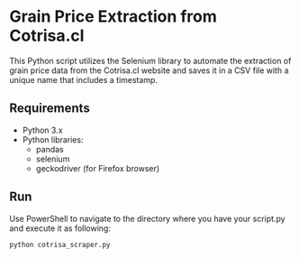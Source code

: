 # Grain Price Extraction from Cotrisa.cl

This Python script utilizes the Selenium library to automate the extraction of grain price data from the Cotrisa.cl website and saves it in a CSV file with a unique name that includes a timestamp.

## Requirements

- Python 3.x
- Python libraries:
  - pandas
  - selenium
  - geckodriver (for Firefox browser)

## Run

Use PowerShell to navigate to the directory where you have your script.py and execute it as following:

```python
python cotrisa_scraper.py
```
